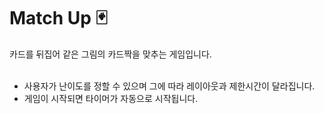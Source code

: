 <h1>Match Up 🃏</h1>
카드를 뒤집어 같은 그림의 카드짝을 맞추는 게임입니다.<br><br>

- 사용자가 난이도를 정할 수 있으며 그에 따라 레이아웃과 제한시간이 달라집니다.<br>
- 게임이 시작되면 타이머가 자동으로 시작됩니다.
